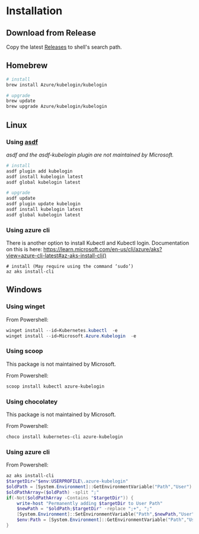 # Installation

## Download from Release

Copy the latest [Releases](https://github.com/Azure/kubelogin/releases) to shell's search path.

## Homebrew

```sh
# install
brew install Azure/kubelogin/kubelogin

# upgrade
brew update
brew upgrade Azure/kubelogin/kubelogin
```

## Linux

### Using [asdf](https://asdf-vm.com/)

_asdf and the asdf-kubelogin plugin are not maintained by Microsoft._

```sh
# install
asdf plugin add kubelogin
asdf install kubelogin latest
asdf global kubelogin latest

# upgrade
asdf update
asdf plugin update kubelogin
asdf install kubelogin latest
asdf global kubelogin latest
```
### Using azure cli
There is another option to install Kubectl and Kubectl login. Documentation on this is here: https://learn.microsoft.com/en-us/cli/azure/aks?view=azure-cli-latest#az-aks-install-cli()

```
# install (May require using the command ‘sudo’)
az aks install-cli
```

## Windows

### Using winget

From Powershell:

```powershell
winget install --id=Kubernetes.kubectl  -e
winget install --id=Microsoft.Azure.Kubelogin  -e
```

### Using scoop

This package is not maintained by Microsoft.

From Powershell:

```powershell
scoop install kubectl azure-kubelogin
```

### Using chocolatey

This package is not maintained by Microsoft.

From Powershell:

```powershell
choco install kubernetes-cli azure-kubelogin
```

### Using azure cli

From Powershell:

```powershell
az aks install-cli
$targetDir="$env:USERPROFILE\.azure-kubelogin"
$oldPath = [System.Environment]::GetEnvironmentVariable("Path","User")
$oldPathArray=($oldPath) -split ";"
if(-Not($oldPathArray -Contains "$targetDir")) {
    write-host "Permanently adding $targetDir to User Path"
    $newPath = "$oldPath;$targetDir" -replace ";+", ";"
    [System.Environment]::SetEnvironmentVariable("Path",$newPath,"User")
    $env:Path = [System.Environment]::GetEnvironmentVariable("Path","User"),[System.Environment]::GetEnvironmentVariable("Path","Machine") -join ";"
}
```